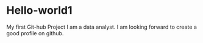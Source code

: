 # Hello-world1
My first Git-hub Project
I am a data analyst. I am looking forward to create a good profile on github.

